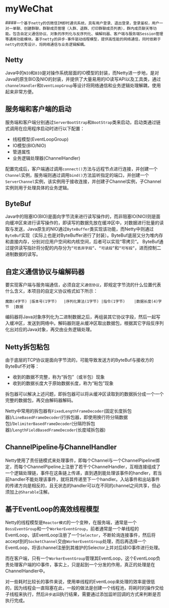 # __myWeChat__
####`一个基于netty的仿微信IM即时通讯系统，具有用户登录、退出登录，登录鉴权，用户一对一单聊、创建群聊，群聊成员管理（入群、退群、打印群聊成员列表），群内成员聊天等功能。包含自定义通信协议、对象的序列化与反序列化、编解码器、客户端与服务端Session管理等通用功能模块。基于netty的异步-事件驱动线程模型，提供高性能的网络通信，同时依赖于netty的优秀设计，将网络通信与业务逻辑解耦。`
## __Netty__
Java中的`NIO`和`BIO`是对操作系统层面的IO模型的封装，而Netty进一步地，是对Java的原生BIO及NIO的封装，并提供了大量易用的IO读写API以及工具类，通过`channelHandler`和`EventLoopGroup`等设计将网络通信和业务逻辑处理解耦，使用起来非常方便。
## __服务端和客户端的启动__
服务端和客户端分别通过`ServerBootStrap`和`BootStrap`类来启动，启动类通过链式调用在应用程序启动时进行以下配置：
* 线程模型(EventLoopGroup)
* IO模型(BIO/NIO)
* 管道属性
* 业务逻辑处理器(ChannelHandler)

配置完成后，客户端通过调用`connect()`方法与远程节点进行连接，并创建一个`Channel`实例，服务端则通过调用`bind()`方法监听指定的端口，并创建一个`ServerChannel`实例，该实例用于接收连接，并创建子Channel实例，子Channel实例则用于处理具体的业务逻辑。
## ByteBuf
Java中的阻塞IO(BIO)是面向字节流来进行读写操作的，而非阻塞IO(NIO)则是面向缓冲区来进行读写操作的，即读写的数据先放在缓冲区中，对数据进行批量的读取与发送，Java原生的NIO通过`ByteBuffer`类实现该功能，而Netty中则通过`ByteBuf`实现（实际上也是对ByteBuffer进行了封装）。ByteBuf底层又分为堆内存和直接内存，分别对应用户空间和内核空间，后者可以实现“零拷贝”。
ByteBuf通过提供读写指针将分配的内存分为`“可丢弃字段”`、`“可读段”`和`“可写段”`，进而控制二进制数据的读写。
## __自定义通信协议与编解码器__
要实现客户端与服务端通信，必须自定义`通信协议`，即规定字节流的什么位置代表什么含义，本项目的自定义协议格式如下所示：

`魔数(4字节) |版本号(1字节)   |序列化算法(1字节) |指令(1字节)    |数据长度(4)字节  |数据`

编码器将Java对象序列化为二进制数据之后，再组装其它协议字段，然后一起写入缓冲区，发送到网络中。解码器则是从缓冲区取出数据包，根据其它字段反序列化出对应的Java对象，再交由业务逻辑处理。
## __Netty拆包粘包__
由于底层的TCP协议是面向字节流的，可能导致发送方的ByteBuf与接收方的ByteBuf不对等：
* 收到的数据不完整，称为“拆包”（或半包）现象
* 收到的数据长度大于原始数据长度，称为“粘包”现象

拆包器可以解决上述问题，即拆包器可以将从缓冲区读取到的数据拆分成一个一个完整的数据包，再交由解码器解码。

Netty中常用的拆包器有`FixedLengthFrameDecoder`(固定长度拆包器)/`LineBasedFrameDecoder`(行拆包器，即使用换行符分隔数据包)/`DelimiterBasedFrameDecoder`(分隔符拆包器)/`LengthFieldBasedFrameDecoder`(长度域拆包器)
## __ChannelPipeline与ChannelHandler__
Netty使用了责任链模式来处理事件，即每个Channel与一个ChannelPipeline绑定，而每个ChannelPipeline上注册了若干个ChannelHandler，互相连接组成了一个逻辑处理链，事件在这条链上传递，直到遇到能处理该事件的handler，若当前handler不能处理该事件，就将其传递至下一个handler。入站事件和出站事件的传递方向是相反的，且无状态的handler可以在不同的channel之间共享，但必须加上`@Sharable`注解。
## __基于EventLoop的高效线程模型__
Netty的线程模型是`Reactor模式`的一个变种，在服务端，通常是一个`BossEventGroup`和一个`WorkerEventGroup`，前者通常是一个单线程的EventLoop，该EventLoop注册了一个`Selector`，不断轮询连接事件，然后将accept到的`SocketChannel`交由`WorkerEventGroup`处理，而后再选择一个EventLoop，将该channel注册到其维护的Selector上并对后续IO事件进行处理。

而在客户端，只有一个`WorkerEventGroup`管理其EventLoop，这个EventLoop负责处理客户端的IO事件，事实上，只是起到一个分发的作用，真正的处理是在ChannelHandler中。

对一些耗时比较长的事件来说，使用单线程的EventLoop来处理的效率是很低的，因为线程会一直阻塞在此，一般的做法是创建一个线程池，将耗时的操作交给子线程来执行，然后`异步返回`执行结果，需要通过添加监听回调的方式来判断是否执行完成。
